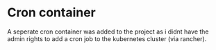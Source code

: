 # Cron container

A seperate cron container was added to the project as i didnt have the admin rights to add a cron job to the kubernetes cluster (via rancher).
